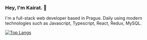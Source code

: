 ### Hey, I'm Kairat. 👋

I'm a full-stack web developer based in Prague. Daily using modern technologies such as Javascript, Typescript, React, Redux, MySQL.


[![Top Langs](https://github-readme-stats.vercel.app/api/top-langs/?username=nurakhmet&langs_count=5&layout=compact&bg_color=000000&text_color=FFFFFF&title_color=FFFFFF)](https://github.com/anuraghazra/github-readme-stats)
